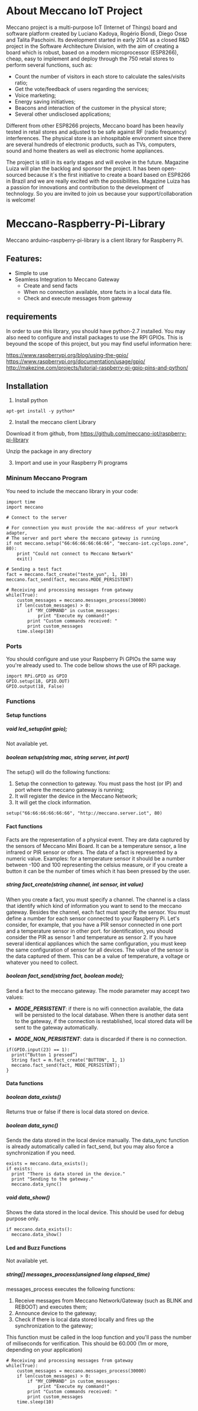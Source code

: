 # About Meccano IoT Project

Meccano project is a multi-purpose IoT (Internet of Things) board and software platform created by Luciano Kadoya, Rogério Biondi, Diego Osse and Talita Paschoini. Its development started in early 2014 as a closed R&D project in the Software Architecture Division, with the aim of creating a board which is robust, based on a modern microprocessor (ESP8266), cheap, easy to implement and deploy through the 750 retail stores to perform several functions, such as:

- Count the number of visitors in each store to calculate the sales/visits ratio;
- Get the vote/feedback of users regarding the services;
- Voice marketing;
- Energy saving initiatives;
- Beacons and interaction of the customer in the physical store;
- Several other undisclosed applications;

Different from other ESP8266 projects, Meccano board has been heavily tested in retail stores and adjusted to be safe against RF (radio frequency) interferences. The physical store is an inhospitable environment since there are several hundreds of electronic products, such as TVs, computers, sound and home theaters as well as electronic home appliances.

The project is still in its early stages and will evolve in the future. Magazine Luiza will plan the backlog and sponsor the project. It has been open-sourced because it´s the first initiative to create a board based on ESP8266 in Brazil and we are really excited with the possibilities. Magazine Luiza has a passion for innovations and contribution to the development of technology. So you are invited to join us because your support/collaboration is welcome!


# Meccano-Raspberry-Pi-Library

Meccano arduino-raspberry-pi-library is a client library for Raspberry Pi.

## Features:

 - Simple to use
 - Seamless Integration to Meccano Gateway    
    - Create and send facts
    - When no connection available, store facts in a local data file.
    - Check and execute messages from gateway

## requirements

In order to use this library, you should have python-2.7 installed.
You may also need to configure and install packages to use the RPI GPIOs. This is beyound the scope of this project, but you may find useful information here:

https://www.raspberrypi.org/blog/using-the-gpio/
https://www.raspberrypi.org/documentation/usage/gpio/
http://makezine.com/projects/tutorial-raspberry-pi-gpio-pins-and-python/


## Installation

1. Install python

```
apt-get install -y python*
```

2. Install the meccano client Library

Download it from github, from
https://github.com/meccano-iot/raspberry-pi-library

Unzip the package in any directory

3. Import and use in your Raspberry Pi programs


### Mininum Meccano Program

You need to include the meccano library in your code:

```
import time
import meccano

# Connect to the server

# For connection you must provide the mac-address of your network adapter,
# The server and port where the meccano gateway is running
if not meccano.setup("66:66:66:66:66:66", "meccano-iot.cyclops.zone", 80):
    print "Could not connect to Meccano Network"
    exit()

# Sending a test fact
fact = meccano.fact_create("teste_yun", 1, 10)
meccano.fact_send(fact, meccano.MODE_PERSISTENT)

# Receiving and processing messages from gateway
while(True):
    custom_messages = meccano.messages_process(30000)
    if len(custom_messages) > 0:
        if "MY_COMMAND" in custom_messages:
            print "Execute my command!"
        print "Custom commands received: "
        print custom_messages
    time.sleep(10)
```

### Ports

You should configure and use your Raspberry Pi GPIOs the same way you're already used to. The code bellow shows the use of RPi package.

```
import RPi.GPIO as GPIO
GPIO.setup(18, GPIO.OUT)
GPIO.output(18, False)
```

### Functions

#### Setup functions ####


##### void led_setup(int gpio); #####

Not available yet.


##### boolean setup(string mac, string server, int port) #####

The setup() will do the following functions:

1. Setup the connection to gateway. You must pass the host (or IP) and port where the meccano gateway is running;
2. It will register the device in the Meccano Network;
3. It will get the clock information.

```
setup("66:66:66:66:66:66", "http://meccano.server.iot", 80)
```


#### Fact functions ####

Facts are the representation of a physical event. They are data captured by the sensors of Meccano Mini Board. It can be a temperature sensor, a line infrared or PIR sensor or others. The data of a fact is represented by a numeric value. Examples: for a temperature sensor it should be a number between -100 and 100 representing the celsius measure, or if you create a button it can be the number of times which it has been pressed by the user.


##### string fact_create(string channel, int sensor, int value) #####

When you create a fact, you must specify a channel. The channel is a class that identify which kind of information you want to send to the meccano gateway. Besides the channel, each fact must specify the sensor. You must define a number for each sensor connected to your Raspberry Pi. Let's consider, for example, that you have a PIR sensor connected in one port and a temperature sensor in other port. for identification, you should consider the PIR as sensor 1 and temperature as sensor 2. If you have several identical appliances which the same configuration, you must keep the same configuration of sensor for all devices. The value of the sensor is the data captured of them. This can be a value of temperature, a voltage or whatever you need to collect.


##### boolean fact_send(string fact, boolean mode); #####

Send a fact to the meccano gateway.
The mode parameter may accept two values:

- ***MODE_PERSISTENT***: if there is no wifi connection available, the data will be persisted to the local database. When there is another data sent to the gateway, if the connection is restablished, local stored data will be sent to the gateway automatically.

- ***MODE_NON_PERSISTENT***: data is discarded if there is no connection.

```
if(GPIO.input(23) == 1):
  print(“Button 1 pressed”)
  String fact = m.fact_create("BUTTON", 1, 1)
  meccano.fact_send(fact, MODE_PERSISTENT);
}
```




#### Data functions ####



##### boolean data_exists() #####

Returns true or false if there is local data stored on device.



##### boolean data_sync() #####

Sends the data stored in the local device manually. The data_sync function is already automatically called in fact_send, but you may also force a synchronization if you need.

```
exists = meccano.data_exists();
if exists:
  print "There is data stored in the device."
  print "Sending to the gateway."
  meccano.data_sync()
```


##### void data_show() #####

Shows the data stored in the local device. This should be used for debug purpose only.

```
if meccano.data_exists():
  meccano.data_show()
```



#### Led and Buzz Functions ####

Not available yet.


##### string[] messages_process(unsigned long elapsed_time) #####

messages_process executes the following functions:

1. Receive messages from Meccano Network/Gateway (such as BLINK and REBOOT) and executes them;
2. Announce device to the gateway;
3. Check if there is local data stored locally and fires up the synchronization to the gateway;

This function must be called in the loop function and you'll pass the number of miliseconds for verification. This should be 60.000 (1m or more, depending on your application)

```
# Receiving and processing messages from gateway
while(True):
    custom_messages = meccano.messages_process(30000)
    if len(custom_messages) > 0:
        if "MY_COMMAND" in custom_messages:
            print "Execute my command!"
        print "Custom commands received: "
        print custom_messages
    time.sleep(10)
```
